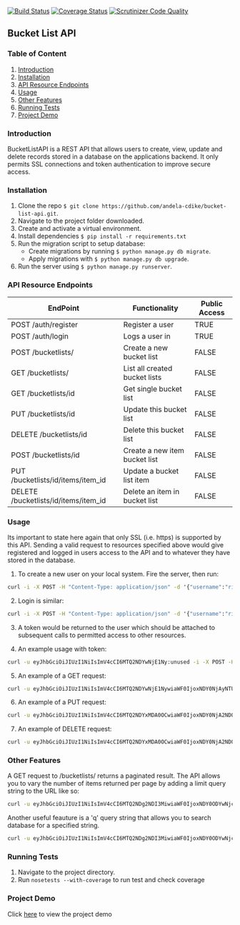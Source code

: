 [![Build Status](https://travis-ci.org/andela-cdike/bucket-list-api.svg?branch=develop)](https://travis-ci.org/andela-cdike/bucket-list-api)
[![Coverage Status](https://coveralls.io/repos/github/andela-cdike/bucket-list-api/badge.svg?branch=develop)](https://coveralls.io/github/andela-cdike/bucket-list-api?branch=develop)
[![Scrutinizer Code Quality](https://scrutinizer-ci.com/g/andela-cdike/bucket-list-api/badges/quality-score.png?b=develop)](https://scrutinizer-ci.com/g/andela-cdike/bucket-list-api/?branch=develop)

## Bucket List API

### Table of Content
1. [Introduction](#introduction)
2. [Installation](#installation)
3. [API Resource Endpoints](#api-resource-endpoints)
4. [Usage](#usage)
5. [Other Features](#other-features)
6. [Running Tests](#running-tests)
7. [Project Demo](#project-demo)

### <a name="introduction"></a>Introduction
BucketListAPI is a REST API that allows users to create, view, update and delete records stored in a database on the applications backend. It only permits SSL connections and token authentication to improve secure access.

### <a name="installation"></a>Installation
1) Clone the repo `$ git clone https://github.com/andela-cdike/bucket-list-api.git`.
2) Navigate to the project folder downloaded.
3) Create and activate a virtual environment.
4) Install dependencies  `$ pip install -r requirements.txt`
5) Run the migration script to setup database:
    * Create migrations by running `$ python manage.py db migrate`.
    * Apply migrations with `$ python manage.py db upgrade`.
6) Run the server using `$ python manage.py runserver`.

### <a name="api-resource-endpoints"></a>API Resource Endpoints
| EndPoint                             | Functionality                 | Public Access       |
| ------------------------------------ | ----------------------------- | ------ |
| POST /auth/register                  | Register a user               | TRUE   |
| POST /auth/login                     | Logs a user in                | TRUE   |
| POST /bucketlists/                   | Create a new bucket list      | FALSE  |
| GET /bucketlists/                    | List all created bucket lists | FALSE  |
| GET /bucketlists/id                  | Get single bucket list        | FALSE  |
| PUT /bucketlists/id                  | Update this bucket list       | FALSE  |
| DELETE /bucketlists/id               | Delete this bucket list       | FALSE  |
| POST /bucketlists/id                 | Create a new item bucket list | FALSE  |
| PUT /bucketlists/id/items/item_id    | Update a bucket list item     | FALSE  |
| DELETE /bucketlists/id/items/item_id | Delete an item in bucket list | FALSE  |

### <a name="usage"></a>Usage
Its important to state here again that only SSL (i.e. https) is supported by this API. Sending a valid request to resources specified above would give registered and logged in users access to the API and to whatever they have stored in the database.

1) To create a new user on your local system. Fire the server, then run:

```cmd 
curl -i -X POST -H "Content-Type: application/json" -d '{"username":"rikky", "password":"python"}' http://127.0.0.1:5000/api/v1.0/auth/register
```

2. Login is similar:
    
```cmd
curl -i -X POST -H "Content-Type: application/json" -d '{"username":"rikky", "password":"python"}' http://127.0.0.1:5000/api/v1.0/auth/register
```

3. A token would be returned to the user which should be attached to subsequent calls to permitted access to other resources. 

4. An example usage with token:

```cmd
curl -u eyJhbGciOiJIUzI1NiIsImV4cCI6MTQ2NDYwNjE1Ny:unused -i -X POST -H "Content-Type: application/json" -d '{"name":"Bucketlist1"}' http://127.0.0.1:5000/api/v1.0/bucketlists/
```

5. An example of a GET request:

```cmd
curl -u eyJhbGciOiJIUzI1NiIsImV4cCI6MTQ2NDYwNjE1NywiaWF0IjoxNDY0NjAyNTU3fQ.eyJpZCI6N30.JnBM3zCVg_0ulFMa9tw_KmrG0LUPQRlD68lWnclVS1A:unused -i -X GET -H "Content-Type: application/json" http://127.0.0.1:5000/api/v1.0/bucketlists/
```

6. An example of a PUT request:

```cmd
curl -u eyJhbGciOiJIUzI1NiIsImV4cCI6MTQ2NDYxMDA0OCwiaWF0IjoxNDY0NjA2NDQ4fQ.eyJpZCI6N30.o8frSCQjHBDOoVlVp_eM1nvje66ulqzJk_NwPGZtJws:unused -i -X PUT -H "Content-Type: application/json" -d '{"name":"Bucketlist17"}' http://127.0.0.1:5000/api/v1.0/bucketlists/2
```

7. An example of DELETE request:

```cmd
curl -u eyJhbGciOiJIUzI1NiIsImV4cCI6MTQ2NDYxMDA0OCwiaWF0IjoxNDY0NjA2NDQ4fQ.eyJpZCI6N30.o8frSCQjHBDOoVlVp_eM1nvje66ulqzJk_NwPGZtJws:unused -i -X DELETE -H "Content-Type: application/json" http://127.0.0.1:5000/api/v1.0/bucketlists/3
```

### <a name="other-features"></a>Other Features
A GET request to /bucketlists/ returns a paginated result. The API allows you to vary the number of items returned per page by adding a limit query string to the URL like so: 
```cmd
curl -u eyJhbGciOiJIUzI1NiIsImV4cCI6MTQ2NDg2NDI3MiwiaWF0IjoxNDY0ODYwNjcyfQ.eyJpZCI6N30.cLQf4kuGljIOvZQguJGEuVWU9rNlfyxwOwZvO8LI6Fw:unused -i -X GET -H "Content-Type: application/json" http://127.0.0.1:5000/api/v1.0/bucketlists\?limit\=20
```

Another useful feauture is a 'q' query string that allows you to search database for a specified string.
```cmd
curl -u eyJhbGciOiJIUzI1NiIsImV4cCI6MTQ2NDg2NDI3MiwiaWF0IjoxNDY0ODYwNjcyfQ.eyJpZCI6N30.cLQf4kuGljIOvZQguJGEuVWU9rNlfyxwOwZvO8LI6Fw:unused -i -X GET -H "Content-Type: application/json" http://127.0.0.1:5000/api/v1.0/bucketlists\?q\=bucketlist1
```
### <a name="running-tests"></a>Running Tests
1) Navigate to the project directory.
2) Run ```nosetests --with-coverage``` to run test and check coverage

### <a name="project-demo"></a>Project Demo
Click [here](https://github.com/andela-cdike) to view the project demo